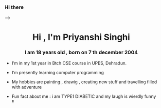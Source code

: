 ### Hi there 
-->
<h1 align="center">Hi , I'm  Priyanshi Singhi </h1>
<h3 align="center"> I am 18 years old , born on 7 th december 2004 </h3>

- I’m in my 1st year in  Btch CSE course in UPES,
Dehradun.
- I’m presently learning computer programming 
- My hobbies are painting , drawig , creating new stuff and travelling filled with adventure 

- Fun fact about me : i am TYPE1 DIABETIC and my laugh is wierdly funny !!
